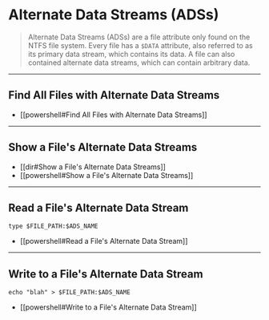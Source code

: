 # Alternate Data Streams (ADSs)

> Alternate Data Streams (ADSs) are a file attribute only found on the NTFS file system. Every file has a `$DATA` attribute, also referred to as its primary data stream, which contains its data. A file can also contained alternate data streams, which can contain arbitrary data.

---

## Find All Files with Alternate Data Streams

- [[powershell#Find All Files with Alternate Data Streams]]

---

## Show a File's Alternate Data Streams

- [[dir#Show a File's Alternate Data Streams]]
- [[powershell#Show a File's Alternate Data Streams]]

---

## Read a File's Alternate Data Stream

```batch
type $FILE_PATH:$ADS_NAME
```

- [[powershell#Read a File's Alternate Data Stream]]

---

## Write to a File's Alternate Data Stream

```batch
echo "blah" > $FILE_PATH:$ADS_NAME
```

- [[powershell#Write to a File's Alternate Data Stream]]
